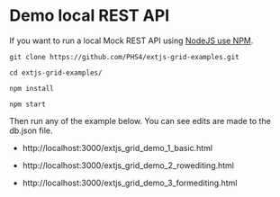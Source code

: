 # Demo local REST API

If you want to run a local Mock REST API using [NodeJS use NPM](https://nodejs.org/en/download/).

```
git clone https://github.com/PHS4/extjs-grid-examples.git

cd extjs-grid-examples/

npm install

npm start
```

Then run any of the example below. You can see edits are made to the db.json file.

- http://localhost:3000/extjs_grid_demo_1_basic.html

- http://localhost:3000/extjs_grid_demo_2_rowediting.html

- http://localhost:3000/extjs_grid_demo_3_formediting.html